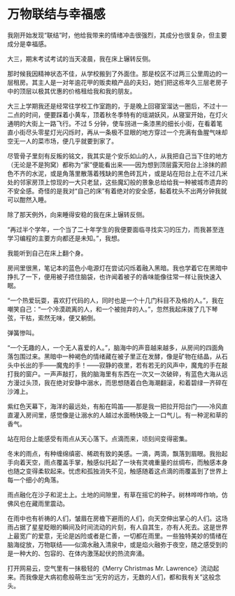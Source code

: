 # 万物联结与幸福感

我刚开始发现“联结”时，他给我带来的情绪冲击很强烈，其成分也很复杂，但主要成分是幸福感。

大三，期末考试考试的当天凌晨，我在床上辗转反侧。

那时候我因精神状态不佳，从学校搬到了外面住。那是校区不过两三公里周边的一层租房。其主人是一对年逾花甲的贩卖粮产品的夫妇，她们把这栋年久三层老房子中的顶层以极其优惠的价格租给我和我的朋友。

大三上学期我还是经常往学校工作室跑的，于是晚上回寝室溜达一圈后，不过十一二点的时间，便要踩着小黄车，顶着秋冬季特有的瑶湖妖风，从寝室开始，在灯火通明的大街上一路飞行。不过 5 分钟，使车拐进一条漆黑的细长小街，在看着笔直小街尽头零星灯光闪烁时，再从一条极不显眼的地方穿过一个充满有鱼腥气味却空无一人的菜市场，便几乎就要到家了。

尽管骨子里刻有反叛的铭文，我其实是个安乐如山的人，从我把自己当下住的地方（无论是不是狗窝）都称为“家”便能看出来——因为想到顶层露天阳台上涂抹的颜色不齐的水泥，或是角落里散落着残缺的黑色砖瓦片，或是站在阳台上在不过几米处的邻家房顶上惊现的一大只老鼠，这些魔幻般的景象总给给我一种被城市遗弃的不安全感。奇怪的是我对“自己的床”有着绝对的安全感，黏着枕头不出两分钟我就可以酣然入睡。

除了那天例外，向来睡得安稳的我在床上辗转反侧。

“再过半个学年，一个当了二十年学生的我便要面临寻找实习的压力，而我甚至连学习编程的主要方向都还是未知。”，我想。

我能听到自己在床上翻个身。

房间里很黑，笔记本的蓝色小电源灯在尝试闪烁着融入黑暗。我也学着它在黑暗中挣扎了一下，便用被子捂住脑袋，也许闻着被子的香味能像往常一样让我快速入眠。

“一个热爱玩耍，喜欢打代码的人，同时也是一个十几门科目不及格的人。”，我在嘲笑自己：“一个冷漠疏离的人，和一个被抛弃的人。”，忽然我起床拨了几下琴弦，干枯，索然无味，便又躺倒。

弹簧惨叫。

“一个无趣的人，一个无人喜爱的人。”，脑海中的声音越来越多，从房间的四面角落包围过来。黑暗中一种褐色的情绪藏在被子里正在发酵，像是矿物在结晶，从石头中长出的手——魔鬼的手！——寂静的夜里，若有若无的风声中，魔鬼的手在敲打我的窗户。一声声敲打，我的脑海里有东西在一次又一次破碎，有蓝色大海从远方漫过头顶，我在绝对安静中溺水，而思想随着白色海潮翻滚，和着碧绿一齐碎在沙滩上。

紫红色天幕下，海洋的最远处，有船在鸣笛——那是我一把拉开阳台门——冷风直直灌入房间里，感觉像是让溺水的人越过水面畅快吸上一口气儿。有一种泥和草的香气。

站在阳台上能感受有雨点从天心落下。点滴而来，顷刻间变得密集。

冬末的雨点，有种缠绵缜密、稀疏有致的美感。一滴，两滴，飘落到眉眼。我抬起手向着天空，雨点覆盖手掌，触感似托起了一块有灵魂重量的丝绸布，而触感本身也随之变得柔软起来。忧虑和孤独消失不见，触感随着这点滴的雨覆盖到了世界上每一个细小的角落。

雨点融化在沙子和泥土上。土地的间隙里，有草在摇它的种子。树林哗哗作响，仿佛风也在藏雨里震动。

在雨中也有祈祷的人们，皱眉在房檐下避雨的人们，向天空伸出掌心的人们。这场雨占据了星星眨眼的瞬间及时间流动的片刻，有人自其生，亦有人死去。这是世界上最宽广的爱意，无论是凶险或者是仁善，一切都在雨里。一些独特美妙的情绪在脑海绽放，万物联结——似滴水融入清泉中，或是焰火融弥于夜空，随之感受到的是一种大的、包容的、在体内激荡起伏的热流奔涌。

打开网易云，空气里有一抹极轻的《Merry Christmas Mr. Lawrence》流动起来。而我像是大病初愈般萌生出“无穷的远方，无数的人们，都和我有关”这般念头。

